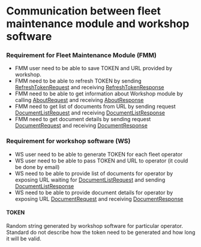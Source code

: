# Communication between fleet maintenance module and workshop software 
### Requirement for Fleet Maintenance Module (FMM)
 - FMM user need to be able to save TOKEN and URL provided by workshop. 
 - FMM need to be able to refresh TOKEN by sending [RefreshTokenRequest](vix.1.0.0.xsd) and receiving [RefreshTokenResponse](vix.1.0.0.xsd)
 - FMM need to be able to get information about Workshop module by calling [AboutRequest](vix.1.0.0.xsd) and receiving [AboutResponse](vix.1.0.0.xsd)
 - FMM need to get list of documents from URL by sending request [DocumentListRequest](vix.1.0.0.xsd) and receiving [DocumentListResponse](vix.1.0.0.xsd)
 - FMM need to get document details by sending request [DocumentRequest](implementation/vix.1.0.0.xsd) and receiving [DocumentResponse](vix.1.0.0.xsd)

### Requirement for workshop software (WS)
- WS user need to be able to generate TOKEN for each fleet operator
- WS user need to be able to pass TOKEN and URL to operator (it could be done by email)
- WS need to be able to provide list of documents for operator by exposing URL waiting for [DocumentListRequest](vix.1.0.0.xsd) and sending 
  [DocumentListResponse](vix.1.0.0.xsd)   
- WS need to be able to provide document details for operator by exposing URL [DocumentRequest](vix.1.0.0.xsd) and receiving [DocumentResponse](vix.1.0.0.xsd)
  
#### TOKEN
Random string generated by workshop software for particular operator. Standard do not describe how the token need to be generated and how long it will be valid.
